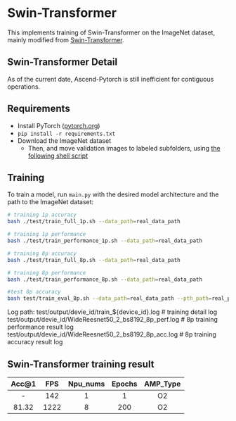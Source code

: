 # Swin-Transformer

This implements training of Swin-Transformer on the ImageNet dataset, mainly modified
from [Swin-Transformer](https://github.com/microsoft/Swin-Transformer).

## Swin-Transformer Detail

As of the current date, Ascend-Pytorch is still inefficient for contiguous operations.

## Requirements

- Install PyTorch ([pytorch.org](http://pytorch.org))
- `pip install -r requirements.txt`
- Download the ImageNet dataset
    - Then, and move validation images to labeled subfolders,
      using [the following shell script](https://raw.githubusercontent.com/soumith/imagenetloader.torch/master/valprep.sh)

## Training

To train a model, run `main.py` with the desired model architecture and the path to the ImageNet dataset:

```bash
# training 1p accuracy
bash ./test/train_full_1p.sh --data_path=real_data_path

# training 1p performance
bash ./test/train_performance_1p.sh --data_path=real_data_path

# training 8p accuracy
bash ./test/train_full_8p.sh --data_path=real_data_path

# training 8p performance
bash ./test/train_performance_8p.sh --data_path=real_data_path

#test 8p accuracy
bash test/train_eval_8p.sh --data_path=real_data_path --pth_path=real_pre_train_model_path

```

Log path:
test/output/devie_id/train_${device_id}.log # training detail log
test/output/devie_id/WideReesnet50_2_bs8192_8p_perf.log # 8p training performance result log
test/output/devie_id/WideReesnet50_2_bs8192_8p_acc.log # 8p training accuracy result log

## Swin-Transformer training result

| Acc@1    | FPS       | Npu_nums | Epochs   | AMP_Type |
| :------: | :------:  | :------: | :------: | :------: |
| -        | 142       | 1        | 1        | O2       |
| 81.32   | 1222      | 8        | 200      | O2      |
